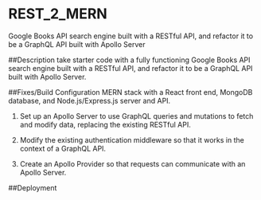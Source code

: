 # REST_2_MERN
Google Books API search engine built with a RESTful API, and refactor it to be a GraphQL API built with Apollo Server

##Description
take starter code with a fully functioning Google Books API search engine built with a RESTful API, and refactor it to be a GraphQL API built with Apollo Server.

##Fixes/Build Configuration
MERN stack with a React front end, MongoDB database, and Node.js/Express.js server and API.

1. Set up an Apollo Server to use GraphQL queries and mutations to fetch and modify data, replacing the existing RESTful API.

2. Modify the existing authentication middleware so that it works in the context of a GraphQL API.

3. Create an Apollo Provider so that requests can communicate with an Apollo Server.

##Deployment
